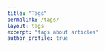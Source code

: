 ```yaml
---
title: "Tags"
permalink: /tags/
layout: tags
excerpt: "tags about articles"
author_profile: true
---
```

